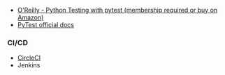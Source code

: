 - [O'Reilly - Python Testing with pytest (membership required or buy on Amazon)](https://learning.oreilly.com/library/view/python-testing-with/9781680502848/)
- [PyTest official docs](https://docs.pytest.org/en/latest/)


### CI/CD
- [CircleCI](https://circleci.com/)
- Jenkins
